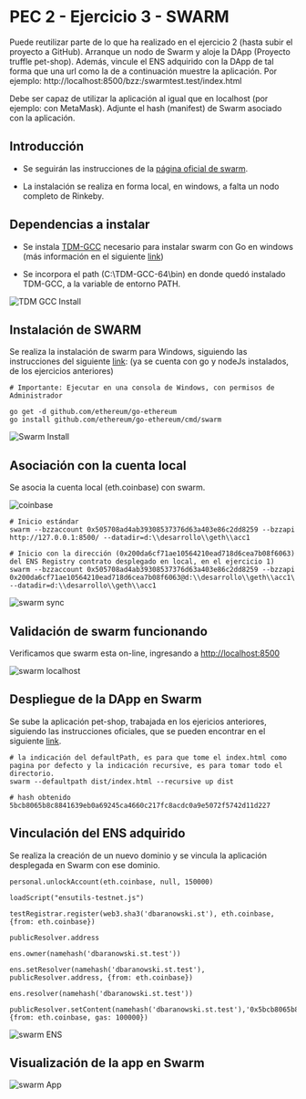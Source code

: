 
# PEC 2 - Ejercicio 3 - SWARM

Puede reutilizar parte de lo que ha realizado en el ejercicio 2 (hasta subir el proyecto a GitHub). Arranque un nodo de Swarm y aloje la DApp (Proyecto truffle pet-shop). Además, vincule el ENS adquirido con la DApp de tal forma que una url como la de a continuación muestre la aplicación. Por ejemplo: http://localhost:8500/bzz:/swarmtest.test/index.html

Debe ser capaz de utilizar la aplicación al igual que en localhost (por ejemplo: con
MetaMask). Adjunte el hash (manifest) de Swarm asociado con la aplicación.

## Introducción

* Se seguirán las instrucciones de la [página oficial de swarm](https://swarm-guide.readthedocs.io/en/latest/gettingstarted.html).

* La instalación se realiza en forma local, en windows, a falta un nodo completo de Rinkeby.

## Dependencias a instalar

* Se instala [TDM-GCC](http://tdm-gcc.tdragon.net/download) necesario para instalar swarm con Go en windows (más información en el siguiente [link](https://stackoverflow.com/questions/43580131/exec-gcc-executable-file-not-found-in-path-when-trying-go-build))

* Se incorpora el path (C:\TDM-GCC-64\bin) en donde quedó instalado TDM-GCC, a la variable de entorno PATH.

![TDM GCC Install](images/tdm-gcc-install.png?raw=true "TDM GCC Install")

## Instalación de SWARM

Se realiza la instalación de swarm para Windows, siguiendo las instrucciones del siguiente [link](https://github.com/ethereum/go-ethereum/tree/master/swarm#building-the-source):
(ya se cuenta con go y nodeJs instalados, de los ejercicios anteriores)

```
# Importante: Ejecutar en una consola de Windows, con permisos de Administrador

go get -d github.com/ethereum/go-ethereum
go install github.com/ethereum/go-ethereum/cmd/swarm
```

![Swarm Install](images/swarm-windows.png?raw=true "Swarm Install")


## Asociación con la cuenta local

Se asocia la cuenta local (eth.coinbase) con swarm.

![coinbase](images/coinbase.png?raw=true "coinbase")

```
# Inicio estándar
swarm --bzzaccount 0x505708ad4ab39308537376d63a403e86c2dd8259 --bzzapi http://127.0.0.1:8500/ --datadir=d:\\desarrollo\\geth\\acc1

# Inicio con la dirección (0x200da6cf71ae10564210ead718d6cea7b08f6063) del ENS Registry contrato desplegado en local, en el ejercicio 1)
swarm --bzzaccount 0x505708ad4ab39308537376d63a403e86c2dd8259 --bzzapi 0x200da6cf71ae10564210ead718d6cea7b08f6063@d:\\desarrollo\\geth\\acc1\  --datadir=d:\\desarrollo\\geth\\acc1
```

![swarm sync](images/swarm-sync.png?raw=true "swarm sync")


## Validación de swarm funcionando

Verificamos que swarm esta on-line, ingresando a [http://localhost:8500](http://localhost:8500)

![swarm localhost](images/swarm-localhost.png?raw=true "swarm localhost")

## Despliegue de la DApp en Swarm

Se sube la aplicación pet-shop, trabajada en los ejericios anteriores, siguiendo las instrucciones oficiales, que se pueden encontrar en el siguiente [link](https://swarm-guide.readthedocs.io/en/latest/up-and-download.html).

```
# la indicación del defaultPath, es para que tome el index.html como pagina por defecto y la indicación recursive, es para tomar todo el directorio.
swarm --defaultpath dist/index.html --recursive up dist

# hash obtenido
5bcb8065b8c8841639eb0a69245ca4660c217fc8acdc0a9e5072f5742d11d227

```

## Vinculación del ENS adquirido

Se realiza la creación de un nuevo dominio y se vincula la aplicación desplegada en Swarm con ese dominio.

```
personal.unlockAccount(eth.coinbase, null, 150000)

loadScript("ensutils-testnet.js")

testRegistrar.register(web3.sha3('dbaranowski.st'), eth.coinbase, {from: eth.coinbase})

publicResolver.address

ens.owner(namehash('dbaranowski.st.test'))

ens.setResolver(namehash('dbaranowski.st.test'), publicResolver.address, {from: eth.coinbase})

ens.resolver(namehash('dbaranowski.st.test'))

publicResolver.setContent(namehash('dbaranowski.st.test'),'0x5bcb8065b8c8841639eb0a69245ca4660c217fc8acdc0a9e5072f5742d11d227', {from: eth.coinbase, gas: 100000})

```

![swarm ENS](images/swarm-ens.png?raw=true "swarm ENS")


## Visualización de la app en Swarm

![swarm App](images/swarm-app.png?raw=true "swarm App")
